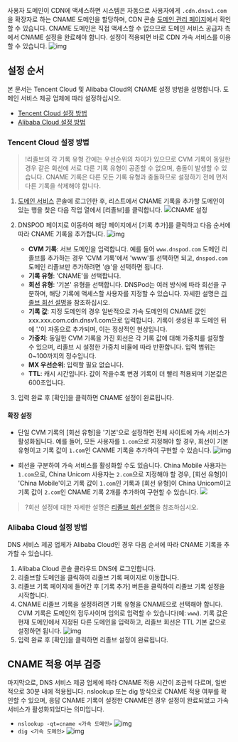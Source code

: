 사용자 도메인이 CDN에 액세스하면 시스템은 자동으로 사용자에게 `.cdn.dnsv1.com`을 확장자로 하는 CNAME 도메인을 할당하며, CDN 콘솔 [도메인 관리 페이지](https://console.cloud.tencent.com/cdn/domains)에서 확인할 수 있습니다. CNAME 도메인은 직접 액세스할 수 없으므로 도메인 서비스 공급자 측에서 CNAME 설정을 완료해야 합니다. 설정이 적용되면 바로 CDN 가속 서비스를 이용할 수 있습니다.
![img](https://main.qcloudimg.com/raw/073b948565743f7947aae8503eef995d.png)

## 설정 순서

본 문서는 Tencent Cloud 및 Alibaba Cloud의 CNAME 설정 방법을 설명합니다. 도메인 서비스 제공 업체에 따라 설정하십시오.

- [Tencent Cloud 설정 방법](#m1)
- [Alibaba Cloud 설정 방법](#m2)

[](id:m1)

### Tencent Cloud 설정 방법

> !리졸브의 각 기록 유형 간에는 우선순위의 차이가 있으므로 CVM 기록이 동일한 경우 같은 회선에 서로 다른 기록 유형이 공존할 수 없으며, 충돌이 발생할 수 있습니다. CNAME 기록은 다른 모든 기록 유형과 충돌하므로 설정하기 전에 먼저 다른 기록을 삭제해야 합니다.


1. [도메인 서비스](https://console.cloud.tencent.com/domain) 콘솔에 로그인한 후, 리스트에서 CNAME 기록을 추가할 도메인이 있는 행을 찾은 다음 작업 열에서 [리졸브]를 클릭합니다.
   ![CNAME 설정](https://main.qcloudimg.com/raw/dd299f2ef44538523622a7de978d5995.png)
2. DNSPOD 페이지로 이동하여 해당 페이지에서 [기록 추가]를 클릭하고 다음 순서에 따라 CNAME 기록을 추가합니다.
   ![img](https://main.qcloudimg.com/raw/36f84a0d21b51bc56d79544943f0f752.png)
	
	- **CVM 기록**: 서브 도메인을 입력합니다. 예를 들어 `www.dnspod.com` 도메인 리졸브를 추가하는 경우 'CVM 기록'에서 'www'를 선택하면 되고, `dnspod.com` 도메인 리졸브만 추가하려면 '@'을 선택하면 됩니다.
	- **기록 유형**: 'CNAME'을 선택합니다.
	- **회선 유형**: '기본' 유형을 선택합니다. DNSPod는 여러 방식에 따라 회선을 구분하며, 해당 기록에 액세스할 사용자를 지정할 수 있습니다. 자세한 설명은 [리졸브 회선 설명](https://docs.dnspod.cn/dns/5f4775898ae73e11c5b01afc/)을 참조하십시오.
	- **기록 값**: 지정 도메인의 경우 일반적으로 가속 도메인의 CNAME 값인 xxx.xxx.com.cdn.dnsv1.com으로 입력합니다. 기록이 생성된 후 도메인 뒤에 '.'이 자동으로 추가되며, 이는 정상적인 현상입니다.
	- **가중치**: 동일한 CVM 기록을 가진 회선은 각 기록 값에 대해 가중치를 설정할 수 있으며, 리졸브 시 설정한 가중치 비율에 따라 반환합니다. 입력 범위는
		0~100까지의 정수입니다.
	- **MX 우선순위**: 입력할 필요 없습니다.
	- **TTL**: 캐시 시간입니다. 값이 작을수록 변경 기록이 더 빨리 적용되며 기본값은 600초입니다.
3. 입력 완료 후 [확인]을 클릭하면 CNAME 설정이 완료됩니다.

   

####  확장 설정
- 단일 CVM 기록의 [회선 유형]을 '기본'으로 설정하면 전체 사이트에 가속 서비스가 활성화됩니다.
예를 들어, 모든 사용자를 `1.com`으로 지정해야 할 경우, 회선이 기본 유형이고 기록 값이 `1.com`인 CANME 기록을 추가하여 구현할 수 있습니다.
![img](https://main.qcloudimg.com/raw/0c146a23008acc3c0e4884aa1c4d3a3c.png)

- 회선을 구분하여 가속 서비스를 활성화할 수도 있습니다.
China Mobile 사용자는 `1.com`으로, China Unicom 사용자는 `2.com`으로 지정해야 할 경우, [회선 유형]이 'China Mobile'이고 기록 값이 `1.com`인 기록과 [회선 유형]이 China Unicom이고 기록 값이 `2.com`인 CNAME 기록 2개를 추가하여 구현할 수 있습니다.
 ![](https://main.qcloudimg.com/raw/ecf4d1ad94eaf897473647459b923209.png)

>?회선 설정에 대한 자세한 설명은 [리졸브 회선 설명](https://docs.dnspod.cn/dns/5f4775898ae73e11c5b01afc/)을 참조하십시오.


[](id:m2)
### Alibaba Cloud 설정 방법

DNS 서비스 제공 업체가 Alibaba Cloud인 경우 다음 순서에 따라 CNAME 기록을 추가할 수 있습니다.

1. Alibaba Cloud 콘솔 클라우드 DNS에 로그인합니다.
2. 리졸브할 도메인을 클릭하여 리졸브 기록 페이지로 이동합니다.
3. 리졸브 기록 페이지에 들어간 후 [기록 추가] 버튼을 클릭하여 리졸브 기록 설정을 시작합니다.
4. CNAME 리졸브 기록을 설정하려면 기록 유형을 CNAME으로 선택해야 합니다. CVM 기록은 도메인의 접두사이며 임의로 입력할 수 있습니다(예: `www`). 기록 값은 현재 도메인에서 지정된 다른 도메인을 입력하고, 리졸브 회선은 TTL 기본 값으로 설정하면 됩니다.
![img](https://main.qcloudimg.com/raw/6b8bb9ce4f998b8d17ca27fd10512dc6.png)
5. 입력 완료 후 [확인]을 클릭하면 리졸브 설정이 완료됩니다.



## CNAME 적용 여부 검증

마지막으로, DNS 서비스 제공 업체에 따라 CNAME 적용 시간이 조금씩 다르며, 일반적으로 30분 내에 적용됩니다. nslookup 또는 dig 방식으로 CNAME 적용 여부를 확인할 수 있으며, 응답 CNAME 기록이 설정한 CNAME인 경우 설정이 완료되었고 가속 서비스가 활성화되었다는 의미입니다.

- `nslookup -qt=cname <가속 도메인>`
  ![img](https://main.qcloudimg.com/raw/89faaf228a2b88e23b82d0a839367c76.png)
- `dig <가속 도메인>`
  ![img](https://main.qcloudimg.com/raw/2ba5ec76f1671c3b8ee345cef896de10.png)
